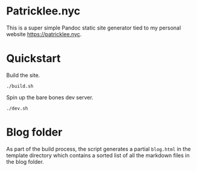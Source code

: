 # Patricklee.nyc

This is a super simple Pandoc static site generator tied to my personal website https://patricklee.nyc.

# Quickstart

Build the site.

```
./build.sh
```

Spin up the bare bones dev server.

```
./dev.sh
```

# Blog folder

As part of the build process, the script generates a partial `blog.html` in the template directory which contains a sorted list of all the markdown files in the blog folder.
